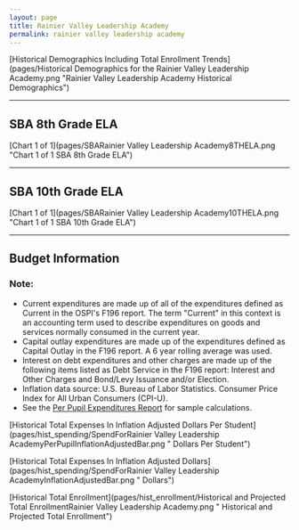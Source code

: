 ```yaml
---
layout: page
title: Rainier Valley Leadership Academy
permalink: rainier valley leadership academy
---
```



[Historical Demographics Including Total Enrollment Trends](pages/Historical Demographics for the Rainier Valley Leadership Academy.png "Rainier Valley Leadership Academy Historical Demographics")

___

## SBA 8th Grade ELA

[Chart 1 of 1](pages/SBARainier Valley Leadership Academy8THELA.png "Chart 1 of 1 SBA 8th Grade ELA")


___

## SBA 10th Grade ELA

[Chart 1 of 1](pages/SBARainier Valley Leadership Academy10THELA.png "Chart 1 of 1 SBA 10th Grade ELA")


___

## Budget Information
### Note:
- Current expenditures are made up of all of the expenditures defined as Current in the OSPI's F196 report. The term "Current" in this context is an accounting term used to describe expenditures on goods and services normally consumed in the current year.
- Capital outlay expenditures are made up of the expenditures defined as Capital Outlay in the F196 report. A 6 year rolling average was used.
- Interest on debt expenditures and other charges are made up of the following items listed as Debt Service in the F196 report: Interest and Other Charges and Bond/Levy Issuance and/or Election.
- Inflation data source: U.S. Bureau of Labor Statistics. Consumer Price Index for All Urban Consumers (CPI-U).
- See the [Per Pupil Expenditures Report](report_expenditures) for sample calculations.

[Historical Total Expenses In Inflation Adjusted Dollars Per Student](pages/hist_spending/SpendForRainier Valley Leadership AcademyPerPupilInflationAdjustedBar.png " Dollars Per Student")

[Historical Total Expenses In Inflation Adjusted Dollars](pages/hist_spending/SpendForRainier Valley Leadership AcademyInflationAdjustedBar.png " Dollars")

[Historical Total Enrollment](pages/hist_enrollment/Historical and Projected Total EnrollmentRainier Valley Leadership Academy.png " Historical and Projected Total Enrollment")

